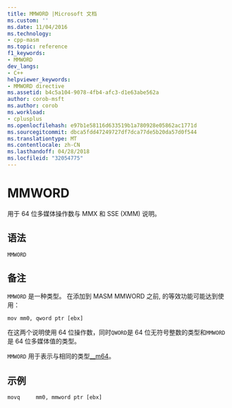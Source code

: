 ```yaml
---
title: MMWORD |Microsoft 文档
ms.custom: ''
ms.date: 11/04/2016
ms.technology:
- cpp-masm
ms.topic: reference
f1_keywords:
- MMWORD
dev_langs:
- C++
helpviewer_keywords:
- MMWORD directive
ms.assetid: b4c5a104-9078-4fb4-afc3-d1e63abe562a
author: corob-msft
ms.author: corob
ms.workload:
- cplusplus
ms.openlocfilehash: e97b1e58116d633519b1a780928e05862ac1771d
ms.sourcegitcommit: dbca5fdd47249727df7dca77de5b20da57d0f544
ms.translationtype: MT
ms.contentlocale: zh-CN
ms.lasthandoff: 04/28/2018
ms.locfileid: "32054775"
---
```

# <a name="mmword"></a>MMWORD
用于 64 位多媒体操作数与 MMX 和 SSE (XMM) 说明。  
  
## <a name="syntax"></a>语法  
  
```  
MMWORD  
```  
  
## <a name="remarks"></a>备注  
 `MMWORD` 是一种类型。  在添加到 MASM MMWORD 之前, 的等效功能可能达到使用：  
  
```  
mov mm0, qword ptr [ebx]  
```  
  
 在这两个说明使用 64 位操作数，同时`QWORD`是 64 位无符号整数的类型和`MMWORD`是 64 位多媒体值的类型。  
  
 `MMWORD` 用于表示与相同的类型[__m64](../../cpp/m64.md)。  
  
## <a name="example"></a>示例  
  
```  
movq     mm0, mmword ptr [ebx]  
```